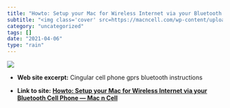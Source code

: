 ```yaml
---
title: "Howto: Setup your Mac for Wireless Internet via your Bluetooth Cell Phone — Mac n Cell"
subtitle: "<img class='cover' src=https://macncell.com/wp-content/uploads/2018/03/online-casino-canada.jpg>"
category: "uncategorized"
tags: []
date: "2021-04-06"
type: "rain"
---
```

<img class="cover" src=https://macncell.com/wp-content/uploads/2018/03/online-casino-canada.jpg>



* **Web site excerpt:** Cingular cell phone gprs bluetooth instructions

* **Link to site:** **[Howto: Setup your Mac for Wireless Internet via your Bluetooth Cell Phone — Mac n Cell](http://macncell.com/index_html/archive/2005/07/28/howto-setup-your-mac-for-wireless-internet-via-your-bluetooth-cell-phone)**